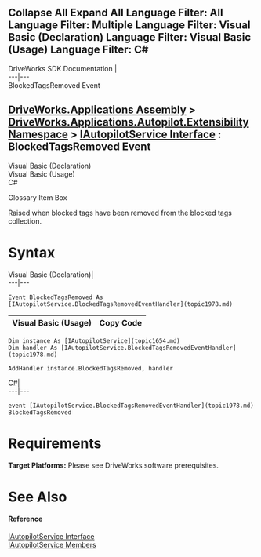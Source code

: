 Collapse All Expand All Language Filter: All  Language Filter: Multiple  Language Filter: Visual Basic (Declaration) Language Filter: Visual Basic (Usage) Language Filter: C#  
---  
DriveWorks SDK Documentation  |   
---|---  
BlockedTagsRemoved Event   
  
[DriveWorks.Applications Assembly](topic13.md) > [DriveWorks.Applications.Autopilot.Extensibility Namespace](topic1633.md) > [IAutopilotService Interface](topic1654.md) : BlockedTagsRemoved Event  
---  
  
Visual Basic (Declaration)    
Visual Basic (Usage)    
C# 

Glossary Item Box

Raised when blocked tags have been removed from the blocked tags collection. 

# Syntax

Visual Basic (Declaration)|   
---|---  
      
    
    Event BlockedTagsRemoved As [IAutopilotService.BlockedTagsRemovedEventHandler](topic1978.md)  
  
Visual Basic (Usage)| Copy Code  
---|---  
      
    
    Dim instance As [IAutopilotService](topic1654.md)
    Dim handler As [IAutopilotService.BlockedTagsRemovedEventHandler](topic1978.md)
     
    AddHandler instance.BlockedTagsRemoved, handler  
  
C#|   
---|---  
      
    
    event [IAutopilotService.BlockedTagsRemovedEventHandler](topic1978.md) BlockedTagsRemoved  
  
# Requirements

**Target Platforms:** Please see DriveWorks software prerequisites.

# See Also

#### Reference

[IAutopilotService Interface](topic1654.md)   
[IAutopilotService Members](topic1655.md)


